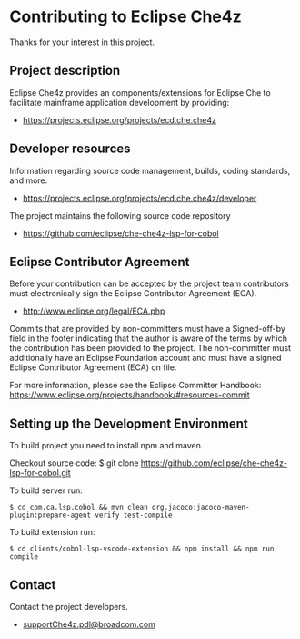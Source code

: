 # Contributing to Eclipse Che4z

Thanks for your interest in this project.

## Project description

Eclipse Che4z provides an components/extensions for Eclipse Che to facilitate mainframe application development by providing:

* https://projects.eclipse.org/projects/ecd.che.che4z

## Developer resources
Information regarding source code management, builds, coding standards, and more.

* https://projects.eclipse.org/projects/ecd.che.che4z/developer

The project maintains the following source code repository

* https://github.com/eclipse/che-che4z-lsp-for-cobol

## Eclipse Contributor Agreement

Before your contribution can be accepted by the project team contributors must electronically sign the Eclipse Contributor Agreement (ECA).

* http://www.eclipse.org/legal/ECA.php

Commits that are provided by non-committers must have a Signed-off-by field in the footer indicating that the author is aware of the terms by which the contribution has been provided to the project. The non-committer must additionally have an Eclipse Foundation account and must have a signed Eclipse Contributor Agreement (ECA) on file.

For more information, please see the Eclipse Committer Handbook:
https://www.eclipse.org/projects/handbook/#resources-commit

## Setting up the Development Environment

To build project you need to install npm and maven.

Checkout source code:
$ git clone https://github.com/eclipse/che-che4z-lsp-for-cobol.git

To build server run:

```$ cd com.ca.lsp.cobol && mvn clean org.jacoco:jacoco-maven-plugin:prepare-agent verify test-compile```

To build extension run:

```$ cd clients/cobol-lsp-vscode-extension && npm install && npm run compile```



## Contact

Contact the project developers.

* supportChe4z.pdl@broadcom.com

